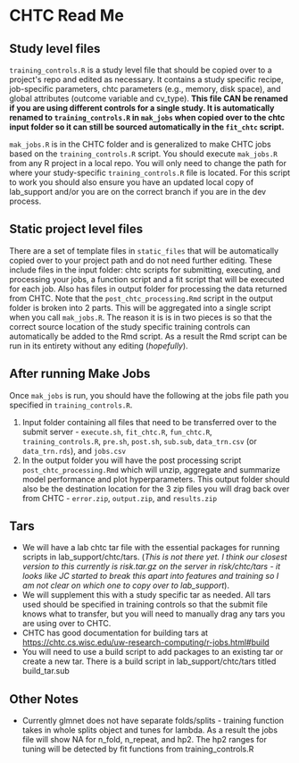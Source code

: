 # CHTC Read Me

## Study level files 
`training_controls.R` is a study level file that should be copied over to a project's repo and edited as necessary. It contains a study specific recipe, job-specific parameters, chtc parameters (e.g., memory, disk space), and global attributes (outcome variable and cv_type). **This file CAN be renamed if you are using different controls for a single study. It is automatically renamed to `training_controls.R` in `mak_jobs` when copied over to the chtc input folder so it can still be sourced automatically in the `fit_chtc` script.**    

`mak_jobs.R` is in the CHTC folder and is generalized to make CHTC jobs based on the `training_controls.R` script. You should execute `mak_jobs.R` from any R project in a local repo. You will only need to change the path for where your study-specific `training_controls.R` file is located. For this script to work you should also ensure you have an updated local copy of lab_support and/or you are on the correct branch if you are in the dev process. 

## Static project level files
There are a set of template files in `static_files` that will be automatically copied over to your project path and do not need further editing. These include files in the input folder: chtc scripts for submitting, executing, and processing your jobs, a function script and a fit script that will be executed for each job.  Also has files in output folder for processing the data returned from CHTC. Note that the `post_chtc_processing.Rmd` script in the output folder is broken into 2 parts. This will be aggregated into a single script when you call `mak_jobs.R`. The reason it is is in two pieces is so that the correct source location of the study specific training controls can automatically be added to the Rmd script. As a result the Rmd script can be run in its entirety without any editing (*hopefully*). 

## After running Make Jobs
Once `mak_jobs` is run, you should have the following at the jobs file path you specified in `training_controls.R`.
1. Input folder containing all files that need to be transferred over to the submit server - `execute.sh`, `fit_chtc.R`, `fun_chtc.R`, `training_controls.R`, `pre.sh`, `post.sh`, `sub.sub`, `data_trn.csv` (or `data_trn.rds`), and `jobs.csv`
2. In the output folder you will have the post processing script `post_chtc_processing.Rmd` which will unzip, aggregate and summarize model performance and plot hyperparameters. This output folder should also be the destination location for the 3 zip files you will drag back over from CHTC - `error.zip`, `output.zip`, and `results.zip`   

## Tars
- We will have a lab chtc tar file with the essential packages for running scripts in lab_support/chtc/tars. (*This is not there yet. I think our closest version to this currently is risk.tar.gz on the server in risk/chtc/tars - it looks like JC started to break this apart into features and training so I am not clear on which one to copy over to lab_support*).  
- We will supplement this with a study specific tar as needed. All tars used should be specified in training controls so that the submit file knows what to transfer, but you will need to manually drag any tars you are using over to CHTC.   
- CHTC has good documentation for building tars at https://chtc.cs.wisc.edu/uw-research-computing/r-jobs.html#build    
- You will need to use a build script to add packages to an existing tar or create a new tar. There is a build script in lab_support/chtc/tars titled build_tar.sub   

## Other Notes
- Currently glmnet does not have separate folds/splits - training function takes in whole splits object and tunes for lambda. As a result the jobs file will show NA for n_fold, n_repeat, and hp2. The hp2 ranges for tuning will be detected by fit functions from training_controls.R 
